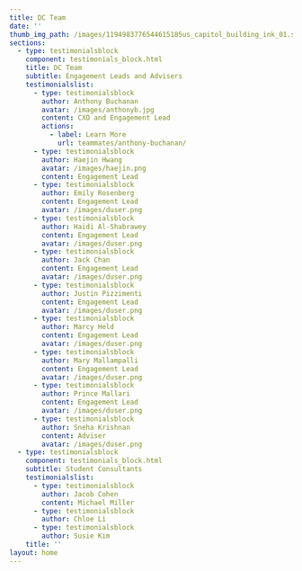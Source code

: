 ```yaml
---
title: DC Team
date: ''
thumb_img_path: /images/1194983776544615185us_capitol_building_ink_01.svg.med.png
sections:
  - type: testimonialsblock
    component: testimonials_block.html
    title: DC Team
    subtitle: Engagement Leads and Advisers
    testimonialslist:
      - type: testimonialsblock
        author: Anthony Buchanan
        avatar: /images/anthonyb.jpg
        content: CXO and Engagement Lead
        actions:
          - label: Learn More
            url: teammates/anthony-buchanan/
      - type: testimonialsblock
        author: Haejin Hwang
        avatar: /images/haejin.png
        content: Engagement Lead
      - type: testimonialsblock
        author: Emily Rosenberg
        content: Engagement Lead
        avatar: /images/duser.png
      - type: testimonialsblock
        author: Haidi Al-Shabrawey
        content: Engagement Lead
        avatar: /images/duser.png
      - type: testimonialsblock
        author: Jack Chan
        content: Engagement Lead
        avatar: /images/duser.png
      - type: testimonialsblock
        author: Justin Pizzimenti
        content: Engagement Lead
        avatar: /images/duser.png
      - type: testimonialsblock
        author: Marcy Held
        content: Engagement Lead
        avatar: /images/duser.png
      - type: testimonialsblock
        author: Mary Mallampalli
        content: Engagement Lead
        avatar: /images/duser.png
      - type: testimonialsblock
        author: Prince Mallari
        content: Engagement Lead
        avatar: /images/duser.png
      - type: testimonialsblock
        author: Sneha Krishnan
        content: Adviser
        avatar: /images/duser.png
  - type: testimonialsblock
    component: testimonials_block.html
    subtitle: Student Consultants
    testimonialslist:
      - type: testimonialsblock
        author: Jacob Cohen
        content: Michael Miller
      - type: testimonialsblock
        author: Chloe Li
      - type: testimonialsblock
        author: Susie Kim
    title: ''
layout: home
---
```

